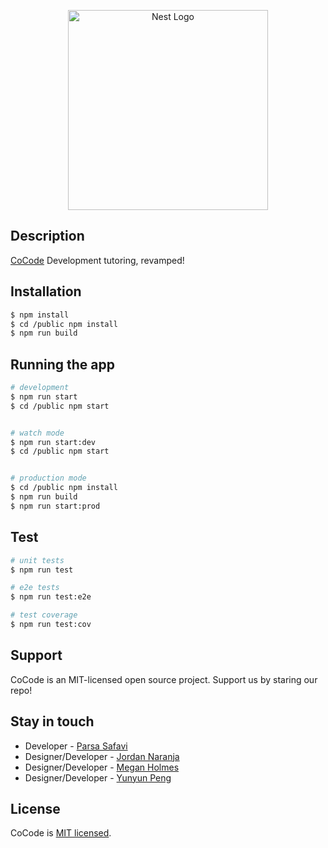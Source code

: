 <p align="center">
  <a href="http://nestjs.com/" target="blank"><img src="https://nestjs.com/img/logo_text.svg" width="320" alt="Nest Logo" /></a>
</p>

## Description

[CoCode](https://github.com/parsasi/cocode) Development tutoring, revamped!

## Installation

```bash
$ npm install
$ cd /public npm install
$ npm run build
```

## Running the app

```bash
# development
$ npm run start
$ cd /public npm start


# watch mode
$ npm run start:dev
$ cd /public npm start


# production mode
$ cd /public npm install
$ npm run build
$ npm run start:prod
```

## Test

```bash
# unit tests
$ npm run test

# e2e tests
$ npm run test:e2e

# test coverage
$ npm run test:cov
```

## Support

CoCode is an MIT-licensed open source project. Support us by staring our repo!

## Stay in touch

- Developer - [Parsa Safavi](http://parsa.pro)
- Designer/Developer - [Jordan Naranja](https://bcit.ca/)
- Designer/Developer - [Megan Holmes](https://bcit.ca/)
- Designer/Developer - [Yunyun Peng](https://bcit.ca/)

## License

CoCode is [MIT licensed](LICENSE).
